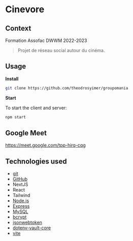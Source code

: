 # Cinevore

## Context

Formation Assofac DWWM 2022-2023
> Projet de réseau social autour du cinéma.

## Usage

**Install**

```sh
git clone https://github.com/theodrosyimer/groupomania
```

**Start**

To start the client and server:

```sh
npm start
```

## Google Meet

<https://meet.google.com/tpp-hirq-cqg>

## Technologies used

- [git](https://git-scm.com/)
- [GitHub](https://github.com)
- NextJS
- React
- Tailwind
- [Node.js](https://nodejs.org/en/)
- [Express](https://expressjs.com/)
- [MySQL](https://www.mysql.com/)
- [bcrypt](https://www.npmjs.com/package/bcrypt)
- [jsonwebtoken](https://www.npmjs.com/package/jsonwebtoken)
- [dotenv-vault-core](https://www.npmjs.com/package/dotenv-vault-core)
- [vite](https://vitejs.dev/)
